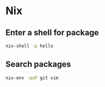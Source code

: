 # Nix

## Enter a shell for package

```sh
nix-shell -p hello
```

## Search packages

```sh
nix-env -qaP git vim
```

